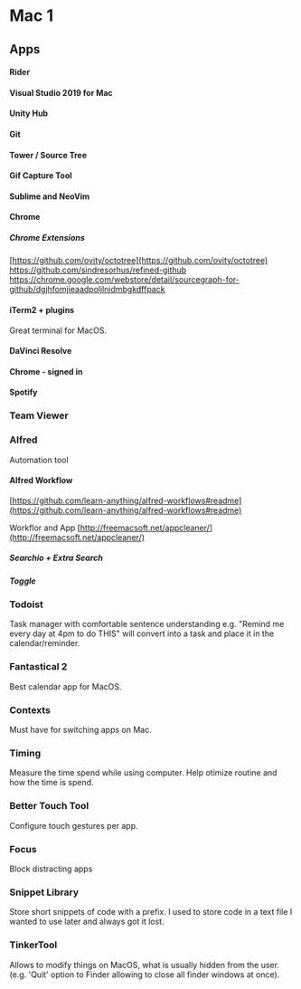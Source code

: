 


# Mac 1

## Apps

#### Rider
#### Visual Studio 2019 for Mac

#### Unity Hub
#### Git
#### Tower / Source Tree
#### Gif Capture Tool


#### Sublime and NeoVim

#### Chrome
##### Chrome Extensions
[https://github.com/ovity/octotree](https://github.com/ovity/octotree)
https://github.com/sindresorhus/refined-github
https://chrome.google.com/webstore/detail/sourcegraph-for-github/dgjhfomjieaadpoljlnidmbgkdffpack

#### iTerm2 + plugins
Great terminal for MacOS.


#### DaVinci Resolve

#### Chrome - signed in

#### Spotify
### Team Viewer

### Alfred
Automation tool

#### Alfred Workflow
[https://github.com/learn-anything/alfred-workflows#readme](https://github.com/learn-anything/alfred-workflows#readme)

Workflor and App [http://freemacsoft.net/appcleaner/](http://freemacsoft.net/appcleaner/)

##### Searchio + Extra Search
##### Toggle


### Todoist 
Task manager with comfortable sentence understanding e.g.
"Remind me every day at 4pm to do THIS" will convert into a task and place it in the calendar/reminder.

### Fantastical 2
Best calendar app for MacOS.

### Contexts
Must have for switching apps on Mac.

### Timing
Measure the time spend while using computer. Help otimize routine and how the time is spend.

### Better Touch Tool
Configure touch gestures per app.

### Focus
Block distracting apps

### Snippet Library
Store short snippets of code with a prefix. I used to store code in a text file I wanted to use later and always got it lost.

### TinkerTool
Allows to modify things on MacOS, what is usually hidden from the user.
(e.g. 'Quit' option to Finder allowing to close all finder windows at once).
